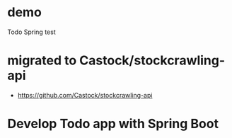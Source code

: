 # demo
Todo Spring test

# migrated to Castock/stockcrawling-api
 - https://github.com/Castock/stockcrawling-api

# Develop Todo app with Spring Boot
